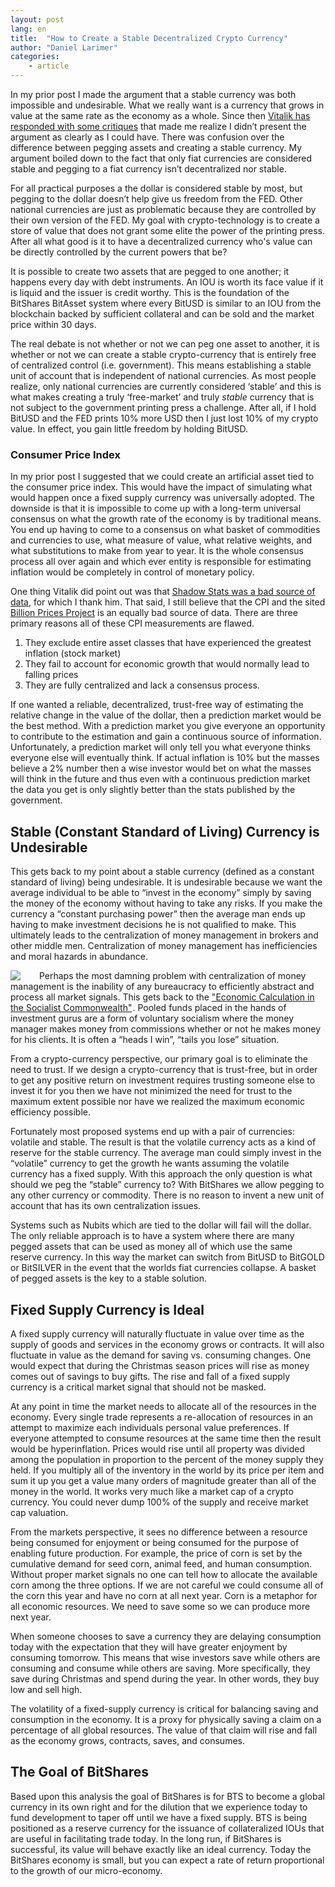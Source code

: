 ```yaml
---
layout: post
lang: en
title:  "How to Create a Stable Decentralized Crypto Currency"
author: "Daniel Larimer"
categories: 
    - article
---
```

In my prior post I made the argument that a stable currency was both impossible and undesirable.   What we really want is a currency that grows in value at the same rate as the economy as a whole.   Since then [Vitalik has responded with some critiques](https://bitsharestalk.org/index.php?topic=12545.msg168159#msg168159) that made me realize I didn’t present the argument as clearly as I could have.  There was confusion over the difference between pegging assets and creating a stable currency.   My argument boiled down to the fact that only fiat currencies are considered stable and pegging to a fiat currency isn’t decentralized nor stable.  

For all practical purposes a the dollar is considered stable by most, but pegging to the dollar doesn’t help give us freedom from the FED.  Other national currencies are just as problematic because they are controlled by their own version of the FED.  My goal with crypto-technology is to create a store of value that does not grant some elite the power of the printing press.   After all what good is it to have a decentralized currency who's value can be directly controlled by the current powers that be?   

It is possible to create two assets that are pegged to one another; it happens every day with debt instruments.   An IOU is worth its face value if it is liquid and the issuer is credit worthy.   This is the foundation of the BitShares BitAsset system where every BitUSD is similar to an IOU from the blockchain backed by sufficient collateral and can be sold and the market price within 30 days.    

The real debate is not whether or not we can peg one asset to another, it is whether or not we can create a stable crypto-currency that is entirely free of centralized control (i.e. government).   This means establishing a stable unit of account that is independent of national currencies.  As most people realize, only national currencies are currently considered ‘stable’ and this is what makes creating a truly ‘free-market’ and truly *stable* currency that is not subject to the government printing press a challenge.    After all, if I hold BitUSD and the FED prints 10% more  USD then I just lost 10% of my crypto value.   In effect, you gain little freedom by holding BitUSD.

### Consumer Price Index 

In my prior post I suggested that we could create an artificial asset tied to the consumer price index. This would have the impact of simulating what would happen once a fixed supply currency was universally adopted.   The downside is that it is impossible to come up with a long-term universal consensus on what the growth rate of the economy is by traditional means.  You end up having to come to a consensus on what basket of commodities and currencies to use, what measure of value, what relative weights, and what substitutions to make from year to year.    It is the whole consensus process all over again and which ever entity is responsible for estimating inflation would be completely in control of monetary policy.    

One thing Vitalik did point out was that [Shadow Stats was a bad source of data](http://azizonomics.com/2013/06/01/the-trouble-with-shadowstats/), for which I thank him.   That said, I still believe that the CPI and the sited [Billion Prices Project](http://bpp.mit.edu/usa/) is an equally bad source of data.  There are three primary reasons all of these CPI measurements are flawed.

1. They exclude entire asset classes that have experienced the greatest inflation (stock market) 
2. They fail to account for economic growth that would normally lead to falling prices 
3. They are fully centralized and lack a consensus process.

If one wanted a reliable, decentralized, trust-free way of estimating the relative change in the value of the dollar, then a prediction market would be the best method.  With a prediction market you give everyone an opportunity to contribute to the estimation and gain a continuous source of information.   Unfortunately, a prediction market will only tell you what everyone thinks everyone else will eventually think.   If actual inflation is 10% but the masses believe a 2% number then a wise investor would bet on what the masses will think in the future and thus even with a continuous prediction market the data you get is only slightly better than the stats published by the government.     

## Stable (Constant Standard of Living) Currency is Undesirable

This gets back to my point about a stable currency (defined as a constant standard of living) being undesirable.  It is undesirable because we want the average individual to be able to “invest in the economy” simply by saving the money of the economy without having to take any risks.    If you make the currency a “constant purchasing power” then the average man ends up having to make investment decisions he is not qualified to make.   This ultimately leads to the centralization of money management in brokers and other middle men.   Centralization of money management has inefficiencies and moral hazards in abundance.  

<a href="http://www.amazon.com/gp/product/1610165500/ref=as_li_tl?ie=UTF8&camp=1789&creative=9325&creativeASIN=1610165500&linkCode=as2&tag=bytesblog-20&linkId=Q6F4R4WHY765QUXV"><img style="float:left;margin-right:25px" border="0" src="http://ws-na.amazon-adsystem.com/widgets/q?_encoding=UTF8&ASIN=1610165500&Format=_SL250_&ID=AsinImage&MarketPlace=US&ServiceVersion=20070822&WS=1&tag=bytesblog-20" ></a><img src="http://ir-na.amazon-adsystem.com/e/ir?t=bytesblog-20&l=as2&o=1&a=1610165500" width="1" height="1" border="0" alt="" style="border:none !important; margin:0px !important;" />
Perhaps the most damning problem with centralization of money management is the inability of any bureaucracy to efficiently abstract and process all market signals.  This gets back to the <a href="http://www.amazon.com/gp/product/1610165500/ref=as_li_tl?ie=UTF8&camp=1789&creative=9325&creativeASIN=1610165500&linkCode=as2&tag=bytesblog-20&linkId=SCMO4EUMKNPS4K3C">"Economic Calculation in the Socialist Commonwealth"</a><img src="http://ir-na.amazon-adsystem.com/e/ir?t=bytesblog-20&l=as2&o=1&a=1610165500" width="1" height="1" border="0" alt="" style="border:none !important; margin:0px !important;" />.   Pooled funds placed in the hands of investment gurus are a form of voluntary socialism where the money manager makes money from commissions whether or not he makes money for his clients.  It is often a “heads I win”, “tails you lose” situation.  

From a crypto-currency perspective, our primary goal is to eliminate the need to trust.  If we design a crypto-currency that is trust-free, but in order to get any positive return on investment requires trusting someone else to invest it for you then we have not minimized the need for trust to the maximum extent possible nor have we realized the maximum economic efficiency possible. 

Fortunately most proposed systems end up with a pair of currencies: volatile and stable.   The result is that the volatile currency acts as a kind of reserve for the stable currency.  The average man could simply invest in the “volatile” currency to get the growth he wants assuming the volatile currency has a fixed supply.    With this approach the only question is what should we peg the “stable” currency to?   With BitShares we allow pegging to any other currency or commodity.  There is no reason to invent a new unit of account that has its own centralization issues. 

Systems such as Nubits which are tied to the dollar will fail will the dollar.  The only reliable approach is to have a system where there are many pegged assets that can be used as money all of which use the same reserve currency.  In this way the market can switch from BitUSD to BitGOLD or BitSILVER in the event that the worlds fiat currencies collapse.  A basket of pegged assets is the key to a stable solution.      

## Fixed Supply Currency is Ideal 

A fixed supply currency will naturally fluctuate in value over time as the supply of goods and services in the economy grows or contracts.   It will also fluctuate in value as the demand for saving vs. consuming changes.   One would expect that during the Christmas season prices will rise as money comes out of savings to buy gifts.   The rise and fall of a fixed supply currency is a critical market signal that should not be masked.   

At any point in time the market needs to allocate all of the resources in the economy.  Every single trade represents a re-allocation of resources in an attempt to maximize each individuals personal value preferences.   If everyone attempted to consume resources at the same time then the result would be hyperinflation.  Prices would rise until all property was divided among the population in proportion to the percent of the money supply they held.   If you multiply all of the inventory in the world by its price per item and sum it up you get a value many orders of magnitude greater than all of the money in the world.  It works very much like a market cap of a crypto currency.   You could never dump 100% of the supply and receive market cap valuation.

From the markets perspective, it sees no difference between a resource being consumed for enjoyment or being consumed for the purpose of enabling future production.  For example, the price of corn is set by the cumulative demand for seed corn, animal feed, and human consumption.    Without proper market signals no one can tell how to allocate the available corn among the three options.   If we are not careful we could consume all of the corn this year and have no corn at all next year.  Corn is a metaphor for all economic resources.  We need to save some so we can produce more next year. 

When someone chooses to save a currency they are delaying consumption today with the expectation that they will have greater enjoyment by consuming tomorrow.   This means that wise investors save while others are consuming and consume while others are saving.   More specifically, they save during Christmas and spend during the year.   In other words, they buy low and sell high.   

The volatility of a fixed-supply currency is critical for balancing saving and consumption in the economy.  It is a proxy for physically saving a claim on a percentage of all global resources.  The value of that claim will rise and fall as the economy grows, contracts, saves, and consumes.   

## The Goal of BitShares 

Based upon this analysis the goal of BitShares is for BTS to become a global currency in its own right and for the dilution that we experience today to fund development to taper off until we have a fixed supply.   BTS is being positioned as a reserve currency for the issuance of collateralized IOUs that are useful in facilitating trade today.   In the long run, if BitShares is successful, its value will behave exactly like an ideal currency.    Today the BitShares economy is small, but you can expect a rate of return proportional to the growth of our micro-economy.  





    






      
